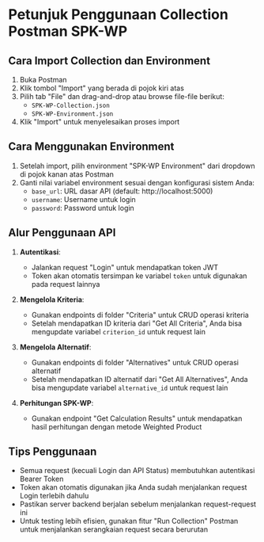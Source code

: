 # Petunjuk Penggunaan Collection Postman SPK-WP

## Cara Import Collection dan Environment

1. Buka Postman
2. Klik tombol "Import" yang berada di pojok kiri atas
3. Pilih tab "File" dan drag-and-drop atau browse file-file berikut:
   - `SPK-WP-Collection.json`
   - `SPK-WP-Environment.json`
4. Klik "Import" untuk menyelesaikan proses import

## Cara Menggunakan Environment

1. Setelah import, pilih environment "SPK-WP Environment" dari dropdown di pojok kanan atas Postman
2. Ganti nilai variabel environment sesuai dengan konfigurasi sistem Anda:
   - `base_url`: URL dasar API (default: http://localhost:5000)
   - `username`: Username untuk login
   - `password`: Password untuk login

## Alur Penggunaan API

1. **Autentikasi**:

   - Jalankan request "Login" untuk mendapatkan token JWT
   - Token akan otomatis tersimpan ke variabel `token` untuk digunakan pada request lainnya

2. **Mengelola Kriteria**:

   - Gunakan endpoints di folder "Criteria" untuk CRUD operasi kriteria
   - Setelah mendapatkan ID kriteria dari "Get All Criteria", Anda bisa mengupdate variabel `criterion_id` untuk request lain

3. **Mengelola Alternatif**:

   - Gunakan endpoints di folder "Alternatives" untuk CRUD operasi alternatif
   - Setelah mendapatkan ID alternatif dari "Get All Alternatives", Anda bisa mengupdate variabel `alternative_id` untuk request lain

4. **Perhitungan SPK-WP**:
   - Gunakan endpoint "Get Calculation Results" untuk mendapatkan hasil perhitungan dengan metode Weighted Product

## Tips Penggunaan

- Semua request (kecuali Login dan API Status) membutuhkan autentikasi Bearer Token
- Token akan otomatis digunakan jika Anda sudah menjalankan request Login terlebih dahulu
- Pastikan server backend berjalan sebelum menjalankan request-request ini
- Untuk testing lebih efisien, gunakan fitur "Run Collection" Postman untuk menjalankan serangkaian request secara berurutan
